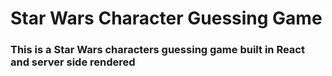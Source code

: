 # Star Wars Character Guessing Game

### This is a Star Wars characters guessing game built in **React** and server side rendered